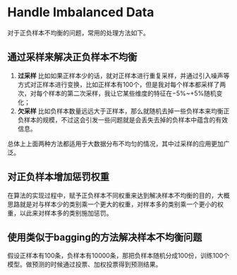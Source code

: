 # Handle Imbalanced Data
对于正负样本不均衡的问题，常用的处理方法如下。
## 通过采样来解决正负样本不均衡
1. **过采样**
比如如果正样本少的话，就对正样本进行重复采样，并通过引入噪声等方式对正样本进行变换，比如正样本有100个，但是我对每个样本都采样了两次，对每个样本的第二次采样，我让它某些维度的特征在$-5\%$~$+5\%$随机变化；
2. **欠采样**
比如负样本数量远远大于正样本，那么就随机去掉一些负样本来均衡正负样本的规模，不过这会引发一些问题就是会丢失去掉的负样本中蕴含的有效信息。

总体上上面两种方法都适用于大数据分布不均匀的情况，其中过采样的应用更加广泛。

## 对正负样本增加惩罚权重
在算法的实现过程中，赋予正负样本不同权重来达到解决样本不均衡的目的，大概思路就是对与样本少的类别乘一个更大的权重，对样本多的类别乘一个更小的权重，以此来对样本多的类别施加惩罚。

## 使用类似于bagging的方法解决样本不均衡问题
假设正样本有100条，负样本有10000条，那把负样本随机分成100份，训练100个模型。做预测的时候通过投票、加权投票得到预测结果。